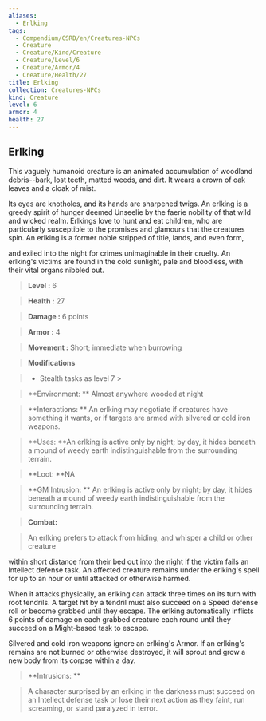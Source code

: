 ```yaml
---
aliases:
  - Erlking
tags:
  - Compendium/CSRD/en/Creatures-NPCs
  - Creature
  - Creature/Kind/Creature
  - Creature/Level/6
  - Creature/Armor/4
  - Creature/Health/27
title: Erlking
collection: Creatures-NPCs
kind: Creature
level: 6
armor: 4
health: 27
---
```

## Erlking    
This vaguely humanoid creature is an animated accumulation of woodland debris--bark, lost teeth, matted weeds, and dirt. It wears a crown of oak leaves and a cloak of mist.  
Its eyes are knotholes, and its hands are sharpened twigs. An erlking is a greedy spirit of hunger deemed Unseelie by the faerie nobility of that wild and wicked realm. Erlkings love to hunt and eat children, who are particularly susceptible to the promises and glamours that the creatures spin. An erlking is a former noble stripped of title, lands, and even form,  
and exiled into the night for crimes unimaginable in their cruelty. An erlking's victims are found in the cold sunlight, pale and bloodless, with their vital organs nibbled out.    
  
    
> **Level :** 6    
> **Health :** 27    
> **Damage :** 6 points    
> **Armor :** 4    
> **Movement :** Short; immediate when burrowing    
> **Modifications**    
>- Stealth tasks as level 7 >  
>    
> **Environment: ** Almost anywhere wooded at night    
> **Interactions: ** An erlking may negotiate if creatures have something it wants, or if targets are armed with silvered or cold iron weapons.    
> **Uses: **An erlking is active only by night; by day, it hides beneath a mound of weedy earth indistinguishable from the surrounding terrain.    
> **Loot: **NA    
> **GM Intrusion: ** An erlking is active only by night; by day, it hides beneath a mound of weedy earth indistinguishable from the surrounding terrain.    
  
> **Combat:**   
> An erlking prefers to attack from hiding, and whisper a child or other creature  
within short distance from their bed out into the night if the victim fails an Intellect defense task. An affected creature remains under the erlking's spell for up to an hour or until attacked or otherwise harmed.  
When it attacks physically, an erlking can attack three times on its turn with root tendrils. A target hit by a tendril must also succeed on a Speed defense roll or become grabbed until they escape. The erlking automatically inflicts 6 points of damage on each grabbed creature each round until they succeed on a Might-based task to escape.  
Silvered and cold iron weapons ignore an erlking's Armor. If an erlking's remains are not burned or otherwise destroyed, it will sprout and grow a new body from its corpse within a day.    
    
  
> **Intrusions: **   
> A character surprised by an erlking in the darkness must succeed on an Intellect defense task or lose their next action as they faint, run screaming, or stand paralyzed in terror.    
